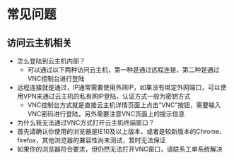 # 常见问题

## 访问云主机相关

* 怎么登陆到云主机内部？
  * 可以通过以下两种访问云主机，第一种是通过远程连接，第二种是通过VNC控制台进行登陆
* 远程连接就是通过，IP通常需要使用外网IP，如果没有绑定外网端口，可以使用VPN来通过云主机的私有网IP登陆，认证方式一般为密钥方式
  * VNC控制台方式就是直接云主机详情页面上点击“VNC”按钮，需要输入VNC密码进行登陆，另外需要注意VNC页面上的提示信息
* 为什么我无法通过VNC方式打开云主机终端窗口？
 * 首先请确认你使用的浏览器是IE10及以上版本，或者是较新版本的Chrome、firefox，其他浏览器的兼容性尚未测试，暂时无法保证
 * 如果你的浏览器符合要求，但仍然无法打开VNC窗口，请联系工单系统解决
